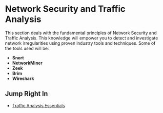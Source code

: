 # Network Security and Traffic Analysis

This section deals with the fundamental principles of Network Security and Traffic Analysis. This knowledge will empower you to detect and investigate network irregularities using proven industry tools and techniques.  Some of the tools used will be:

- **Snort**
- **NetworkMiner**
- **Zeek**
- **Brim**
- **Wireshark**

## Jump Right In

- [Traffic Analysis Essentials](Traffic%20Analysis%20Essensials/index.md#traffic-analysis-essentials)
